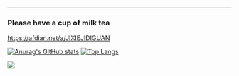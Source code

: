 ---
### Please have a cup of milk tea
https://afdian.net/a/JIXIEJIDIGUAN

[![Anurag's GitHub stats](https://github-readme-stats.vercel.app/api?username=aedelnz&show_icons=true&theme=highcontrast)](https://github.com/anuraghazra/github-readme-stats)
[![Top Langs](https://github-readme-stats.vercel.app/api/top-langs/?username=aedelnz&layout=compact)](https://github.com/anuraghazra/github-readme-stats)

![](https://count.getloli.com/get/@aedelnz?theme=gelbooru)


